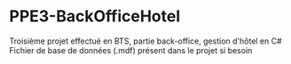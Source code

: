 # PPE3-BackOfficeHotel

Troisième projet effectué en BTS, partie back-office, gestion d'hôtel en C#
Fichier de base de données (.mdf) présent dans le projet si besoin
